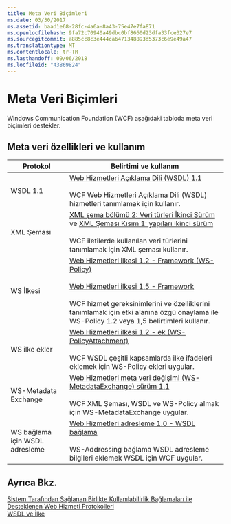 ```yaml
---
title: Meta Veri Biçimleri
ms.date: 03/30/2017
ms.assetid: baad1e68-28fc-4a6a-8a43-75e47e7fa871
ms.openlocfilehash: 9fa72c70940a49dbc0bf8660d23dfa33fce327e7
ms.sourcegitcommit: a885cc8c3e444ca6471348893d5373c6e9e49a47
ms.translationtype: MT
ms.contentlocale: tr-TR
ms.lasthandoff: 09/06/2018
ms.locfileid: "43869824"
---
```

# <a name="metadata-formats"></a>Meta Veri Biçimleri
Windows Communication Foundation (WCF) aşağıdaki tabloda meta veri biçimleri destekler.  
  
## <a name="metadata-specifications-and-usage"></a>Meta veri özellikleri ve kullanım  
  
|Protokol|Belirtimi ve kullanım|  
|--------------|-----------------------------|  
|WSDL 1.1|[Web Hizmetleri Açıklama Dili (WSDL) 1.1](https://go.microsoft.com/fwlink/?LinkId=94859)<br /><br /> WCF Web Hizmetleri Açıklama Dili (WSDL) hizmetleri tanımlamak için kullanır.|  
|XML Şeması|[XML şema bölümü 2: Veri türleri İkinci Sürüm](https://go.microsoft.com/fwlink/?LinkId=94861) ve [XML Şeması Kısım 1: yapıları ikinci sürüm](https://go.microsoft.com/fwlink/?LinkId=94862)<br /><br /> WCF iletilerde kullanılan veri türlerini tanımlamak için XML şeması kullanır.|  
|WS İlkesi|[Web Hizmetleri ilkesi 1.2 - Framework (WS-Policy)](https://go.microsoft.com/fwlink/?LinkId=94864)<br /><br /> [Web Hizmetleri ilkesi 1.5 - Framework](https://go.microsoft.com/fwlink/?LinkId=94865)<br /><br /> WCF hizmet gereksinimlerini ve özelliklerini tanımlamak için etki alanına özgü onaylama ile WS-Policy 1.2 veya 1,5 belirtimleri kullanır.|  
|WS ilke ekler|[Web Hizmetleri ilkesi 1.2 - ek (WS-PolicyAttachment)](https://go.microsoft.com/fwlink/?LinkId=94866)<br /><br /> WCF WSDL çeşitli kapsamlarda ilke ifadeleri eklemek için WS-Policy ekleri uygular.|  
|WS-Metadata Exchange|[Web Hizmetleri meta veri değişimi (WS-MetadataExchange) sürüm 1.1](https://go.microsoft.com/fwlink/?LinkId=94868)<br /><br /> WCF XML Şeması, WSDL ve WS-Policy almak için WS-MetadataExchange uygular.|  
|WS bağlama için WSDL adresleme|[Web Hizmetleri adresleme 1.0 - WSDL bağlama](https://go.microsoft.com/fwlink/?LinkId=94869)<br /><br /> WS-Addressing bağlama WSDL adresleme bilgileri eklemek WSDL için WCF uygular.|  
  
## <a name="see-also"></a>Ayrıca Bkz.  
 [Sistem Tarafından Sağlanan Birlikte Kullanılabilirlik Bağlamaları ile Desteklenen Web Hizmeti Protokolleri](../../../../docs/framework/wcf/feature-details/web-services-protocols-supported-by-system-provided-interoperability-bindings.md)  
 [WSDL ve İlke](../../../../docs/framework/wcf/feature-details/wsdl-and-policy.md)
